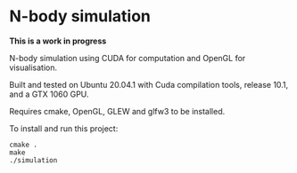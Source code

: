 # N-body simulation

**This is a work in progress**

N-body simulation using CUDA for computation and OpenGL for visualisation.

Built and tested on Ubuntu 20.04.1 with Cuda compilation tools, release 10.1, and a GTX 1060 GPU.

Requires cmake, OpenGL, GLEW and glfw3 to be installed.

To install and run this project:

```
cmake .
make
./simulation
```
